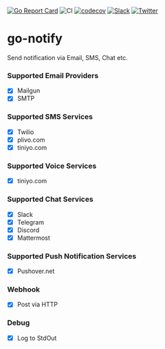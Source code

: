 [![Go Report Card](https://goreportcard.com/badge/gomodules.xyz/notify)](https://goreportcard.com/report/gomodules.xyz/notify)
![CI](https://github.com/gomodules/notify/workflows/CI/badge.svg)
[![codecov](https://codecov.io/gh/gomodules/notify/branch/master/graph/badge.svg)](https://codecov.io/gh/gomodules/notify)
[![Slack](https://slack.appscode.com/badge.svg)](https://slack.appscode.com)
[![Twitter](https://img.shields.io/twitter/follow/appscodehq.svg?style=social&logo=twitter&label=Follow)](https://twitter.com/intent/follow?screen_name=AppsCodeHQ)

# go-notify
Send notification via Email, SMS, Chat etc.

### Supported Email Providers
- [x] Mailgun
- [x] SMTP

### Supported SMS Services
- [x] Twilio
- [X] plivo.com
- [x] tiniyo.com

### Supported Voice Services
- [x] tiniyo.com

### Supported Chat Services
- [x] Slack
- [x] Telegram
- [x] Discord
- [x] Mattermost

### Supported Push Notification Services
- [x] Pushover.net

### Webhook
- [x] Post via HTTP

### Debug
- [x] Log to StdOut
